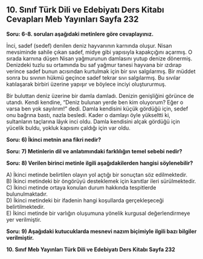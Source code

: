 ## 10. Sınıf Türk Dili ve Edebiyatı Ders Kitabı Cevapları Meb Yayınları Sayfa 232

**Soru: 6-8. soruları aşağıdaki metinlere göre cevaplayınız.**

İnci, sadef (sedef) denilen deniz hayvanının karnında oluşur. Nisan mevsiminde sahile çıkan sadef, midye gibi yapısıyla kapakçığını açarmış. O sırada karnına düşen Nisan yağmurunun damlasını yutup denize dönermiş. Denizdeki tuzlu su ortamında bu saf yağmur tanesi hayvana bir ızdırap verince sadef bunun acısından kurtulmak için bir sıvı salgılarmış. Bir müddet sonra bu sıvının hükmü geçince sadef tekrar sıvı salgılarmış. Bu sıvılar katılaşarak birbiri üzerine yapışır ve böylece inciyi oluştururmuş.

Bir buluttan deniz üzerine bir damla damladı. Denizin genişliğini görünce de utandı. Kendi kendine, “Deniz bulunan yerde ben kim oluyorum? Eğer o varsa ben yok sayılırım!” dedi. Damla kendisini küçük gördüğü için, sedef onu bağrına bastı, nazla besledi. Kader o damlayı öyle yükseltti ki, sultanların taçlarına lâyık inci oldu. Damla kendisini alçak gördüğü için yücelik buldu, yokluk kapısını çaldığı için var oldu.

**Soru: 6) İkinci metnin ana fikri nedir?**

**Soru: 7) Metinlerin dil ve anlatımındaki farklılığın temel sebebi nedir?**

**Soru: 8) Verilen birinci metinle ilgili aşağıdakilerden hangisi söylenebilir?**

A) İkinci metinde belirtilen olayın yol açtığı bir sonuçtan söz edilmektedir.  
 B) İkinci metindeki bir öngörüyü desteklemek için kanıtlar ileri sürülmektedir.  
 C) İkinci metinde ortaya konulan durum hakkında tespitlerde bulunulmaktadır.  
 D) İkinci metindeki bir ifadenin hangi koşullarda gerçekleşeceği belirtilmektedir.  
 E) İkinci metinde bir varlığın oluşumuna yönelik kurgusal değerlendirmeye yer verilmiştir.

**Soru: 9) Aşağıdaki kutucuklarda mesnevi nazım biçimiyle ilgili bazı bilgiler verilmiştir.**

**10. Sınıf Meb Yayınları Türk Dili ve Edebiyatı Ders Kitabı Sayfa 232**